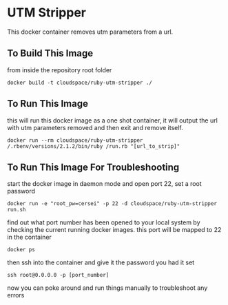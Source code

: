 # UTM Stripper

This docker container removes utm parameters from a url.

## To Build This Image

from inside the repository root folder

    docker build -t cloudspace/ruby-utm-stripper ./

## To Run This Image

this will run this docker image as a one shot container, it will output the url with utm parameters removed and then exit and remove itself.

    docker run --rm cloudspace/ruby-utm-stripper /.rbenv/versions/2.1.2/bin/ruby /run.rb "[url_to_strip]"


## To Run This Image For Troubleshooting

start the docker image in daemon mode and open port 22, set a root password

    docker run -e "root_pw=cersei" -p 22 -d cloudspace/ruby-utm-stripper run.sh
    
find out what port number has been opened to your local system by checking the current running docker images. this port will be mapped to 22 in the container

    docker ps
    
then ssh into the container and give it the password you had it set

    ssh root@0.0.0.0 -p [port_number]
    
now you can poke around and run things manually to troubleshoot any errors